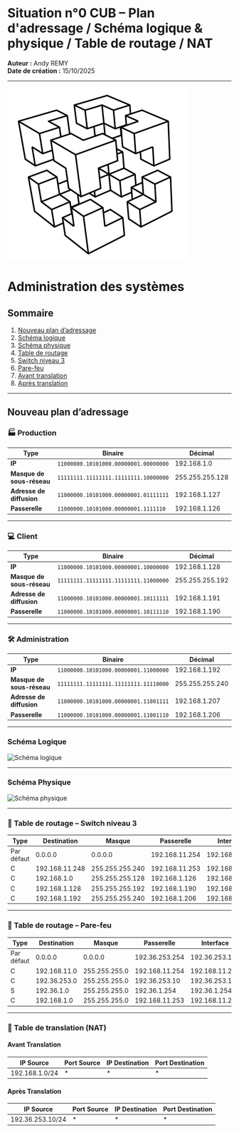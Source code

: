# Situation n°0 CUB – Plan d'adressage / Schéma logique & physique / Table de routage / NAT

**Auteur :** Andy REMY  
**Date de création :** 15/10/2025  

---
![Logo CUB](../Images/CUB.png)

# Administration des systèmes

## Sommaire
1. [Nouveau plan d’adressage](#nouveau-plan-dadressage)
2. [Schéma logique](#schéma-logique)
3. [Schéma physique](#schéma-physique)
4. [Table de routage](#table-de-routage)
5. [Switch niveau 3](#switch-niveau-3)
6. [Pare-feu](#pare-feu)
7. [Avant translation](#avant-translation)
8. [Après translation](#après-translation)

---

## Nouveau plan d’adressage

### 🏭 Production
| Type | Binaire | Décimal |
|------|----------|----------|
| **IP** | `11000000.10101000.00000001.00000000` | 192.168.1.0 |
| **Masque de sous-réseau** | `11111111.11111111.11111111.10000000` | 255.255.255.128 |
| **Adresse de diffusion** | `11000000.10101000.00000001.01111111` | 192.168.1.127 |
| **Passerelle** | `11000000.10101000.00000001.1111110` | 192.168.1.126 |

---

### 💻 Client
| Type | Binaire | Décimal |
|------|----------|----------|
| **IP** | `11000000.10101000.00000001.10000000` | 192.168.1.128 |
| **Masque de sous-réseau** | `11111111.11111111.11111111.11000000` | 255.255.255.192 |
| **Adresse de diffusion** | `11000000.10101000.00000001.10111111` | 192.168.1.191 |
| **Passerelle** | `11000000.10101000.00000001.10111110` | 192.168.1.190 |

---

### 🛠️ Administration
| Type | Binaire | Décimal |
|------|----------|----------|
| **IP** | `11000000.10101000.00000001.11000000` | 192.168.1.192 |
| **Masque de sous-réseau** | `11111111.11111111.11111111.11110000` | 255.255.255.240 |
| **Adresse de diffusion** | `11000000.10101000.00000001.11001111` | 192.168.1.207 |
| **Passerelle** | `11000000.10101000.00000001.11001110` | 192.168.1.206 |

---
### Schéma Logique

![Schéma logique](../Images/SchémaLogique.png)

---

### Schéma Physique

![Schéma physique](../Images/SchémaPhysique.png)

---

### 🔹 Table de routage – Switch niveau 3

| Type        | Destination     | Masque           | Passerelle      | Interface        |
|--------------|----------------|------------------|-----------------|------------------|
| Par défaut   | 0.0.0.0        | 0.0.0.0          | 192.168.11.254  | 192.168.11.253   |
| C            | 192.168.11.248 | 255.255.255.240  | 192.168.11.253  | 192.168.11.253   |
| C            | 192.168.1.0    | 255.255.255.128  | 192.168.1.126   | 192.168.1.126    |
| C            | 192.168.1.128  | 255.255.255.192  | 192.168.1.190   | 192.168.1.190    |
| C            | 192.168.1.192  | 255.255.255.240  | 192.168.1.206   | 192.168.1.206    |

---

### 🔹 Table de routage – Pare-feu

| Type        | Destination     | Masque           | Passerelle      | Interface        |
|--------------|----------------|------------------|-----------------|------------------|
| Par défaut   | 0.0.0.0        | 0.0.0.0          | 192.36.253.254  | 192.36.253.10    |
| C            | 192.168.11.0   | 255.255.255.0    | 192.168.11.254  | 192.168.11.254   |
| C            | 192.36.253.0   | 255.255.255.0    | 192.36.253.10   | 192.36.253.10    |
| S            | 192.36.1.0     | 255.255.255.0    | 192.36.1.254    | 192.36.1.254     |
| C            | 192.168.1.0    | 255.255.255.0    | 192.168.11.253  | 192.168.11.254   |

---

### 🔁 Table de translation (NAT)

#### Avant Translation
| IP Source       | Port Source | IP Destination | Port Destination |
|------------------|--------------|----------------|------------------|
| 192.168.1.0/24   | *            | *              | *                |

#### Après Translation
| IP Source         | Port Source | IP Destination | Port Destination |
|--------------------|--------------|----------------|------------------|
| 192.36.253.10/24   | *            | *              | *                |
